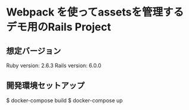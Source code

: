 # Webpack を使ってassetsを管理するデモ用のRails Project

## 想定バージョン
Ruby version: 2.6.3 
Rails version: 6.0.0

## 開発環境セットアップ
$ docker-compose build
$ docker-compose up